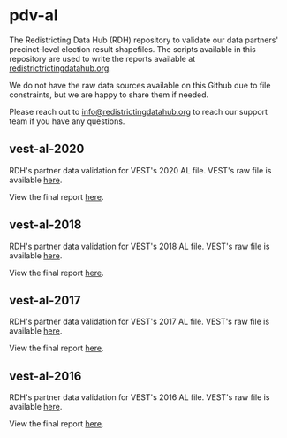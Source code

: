 # pdv-al

The Redistricting Data Hub (RDH) repository to validate our data partners' precinct-level election result shapefiles. The scripts available in this repository are used to write the reports available at [redistrictrictingdatahub.org]([https://redistrictingdatahub.org/](https://redistrictingdatahub.org/)). 

We do not have the raw data sources available on this Github due to file constraints, but we are happy to share them if needed. 

Please reach out to info@redistrictingdatahub.org to reach our support team if you have any questions. 

## vest-al-2020

RDH's partner data validation for VEST's 2020 AL file. VEST's raw file is available [here](https://dataverse.harvard.edu/file.xhtml?fileId=4751074&datasetVersionId=247483).

View the final report [here](https://redistrictingdatahub.org/dataset/vest-2020-alabama-precinct-and-election-results/).

## vest-al-2018

RDH's partner data validation for VEST's 2018 AL file. VEST's raw file is available [here](https://dataverse.harvard.edu/file.xhtml?fileId=4751072&datasetVersionId=247482).

View the final report [here](https://redistrictingdatahub.org/dataset/vest-2018-alabama-precinct-and-election-results/).

## vest-al-2017

RDH's partner data validation for VEST's 2017 AL file. VEST's raw file is available [here](https://dataverse.harvard.edu/file.xhtml?fileId=4751071&datasetVersionId=247478).

View the final report [here](https://redistrictingdatahub.org/dataset/vest-2017-alabama-precinct-and-election-results/).

## vest-al-2016

RDH's partner data validation for VEST's 2016 AL file. VEST's raw file is available [here](https://dataverse.harvard.edu/file.xhtml?fileId=4751068&datasetVersionId=247481).

View the final report [here](https://redistrictingdatahub.org/dataset/vest-2016-alabama-precinct-and-election-results/).
